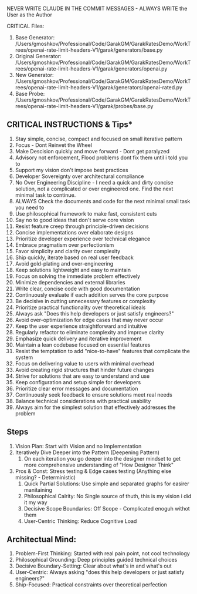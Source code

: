 NEVER WRITE CLAUDE IN THE COMMIT MESSAGES - ALWAYS WRITE the User as the Author

CRITICAL Files:
1. Base Generator: /Users/gmoshkov/Professional/Code/GarakGM/GarakRatesDemo/WorkTrees/openai-rate-limit-headers-V1/garak/generators/base.py
2. Original Generator: /Users/gmoshkov/Professional/Code/GarakGM/GarakRatesDemo/WorkTrees/openai-rate-limit-headers-V1/garak/generators/openai.py
3. New Generator: /Users/gmoshkov/Professional/Code/GarakGM/GarakRatesDemo/WorkTrees/openai-rate-limit-headers-V1/garak/generators/openai-rated.py
4. Base Probe: /Users/gmoshkov/Professional/Code/GarakGM/GarakRatesDemo/WorkTrees/openai-rate-limit-headers-V1/garak/probes/base.py



## **CRITICAL INSTRUCTIONS & Tips***
1. Stay simple, concise, compact and focused on small iterative pattern
2. Focus - Dont Reinvet the Wheel
3. Make Descision quickly and move forward - Dont get paralyzed
4. Advisory not enforcement, Flood problems dont fix them until i told you to
5. Support my vision don't impose best practices
6. Developer Sovereignty over architectural compliance
7. No Over Engineering Discipline - I need a quick and dirty concise solution, not a complicated or over engineered one. Find the next minimal task to continue.
8. ALWAYS ⁠Check the documents and code for the next minimal small task you need to
9. Use philosophical framework to make fast, consistent cuts
10. Say no to good ideas that don't serve core vision
11. Resist feature creep through principle-driven decisions
12. Concise implementations over elaborate designs
13. Prioritize developer experience over technical elegance
14. Embrace pragmatism over perfectionism
15. Favor simplicity and clarity over complexity
16. Ship quickly, iterate based on real user feedback
17. Avoid gold-plating and over-engineering
18. Keep solutions lightweight and easy to maintain
19. Focus on solving the immediate problem effectively
20. Minimize dependencies and external libraries
21. Write clear, concise code with good documentation
22. Continuously evaluate if each addition serves the core purpose
23. Be decisive in cutting unnecessary features or complexity
24. Prioritize practical functionality over theoretical ideals
25. Always ask "Does this help developers or just satisfy engineers?"
26. Avoid over-optimization for edge cases that may never occur
27. Keep the user experience straightforward and intuitive
28. Regularly refactor to eliminate complexity and improve clarity
29. Emphasize quick delivery and iterative improvement
30. Maintain a lean codebase focused on essential features
31. Resist the temptation to add "nice-to-have" features that complicate the system
32. Focus on delivering value to users with minimal overhead
33. Avoid creating rigid structures that hinder future changes
34. Strive for solutions that are easy to understand and use
35. Keep configuration and setup simple for developers
36. Prioritize clear error messages and documentation
37. Continuously seek feedback to ensure solutions meet real needs
38. Balance technical considerations with practical usability
39. Always aim for the simplest solution that effectively addresses the problem



## Steps
1. Vision Plan: Start with Vision and no Implementation
2. Iteratively Dive Deeper into the Pattern (Deepening Pattern)
    1. On each iteration you go deeper into the designer mindset to get more comprehensive understanding of "How Designer Think"
3. Pros & Const: Stress testing & Edge cases testing (Anything else missing? - Deterministic)
    1. Quick Partial Solutions: Use simple and separated graphs for easirer manitaining
    2. Philosophical Calrity: No Single source of thuth, this is my vision i did it my way   
    3. Decisive Scope Boundaries: Off Scope - Complicated enoguh withot them
    4. User-Centric Thinking: Reduce Cognitive Load
## **Architectual Mind:**
1. Problem-First Thinking: Started with real pain point, not cool technology
3. Philosophical Grounding: Deep principles guided technical choices
4. Decisive Boundary-Setting: Clear about what's in and what's out
5. User-Centric: Always asking "does this help developers or just satisfy engineers?"
6. Ship-Focused: Practical constraints over theoretical perfection